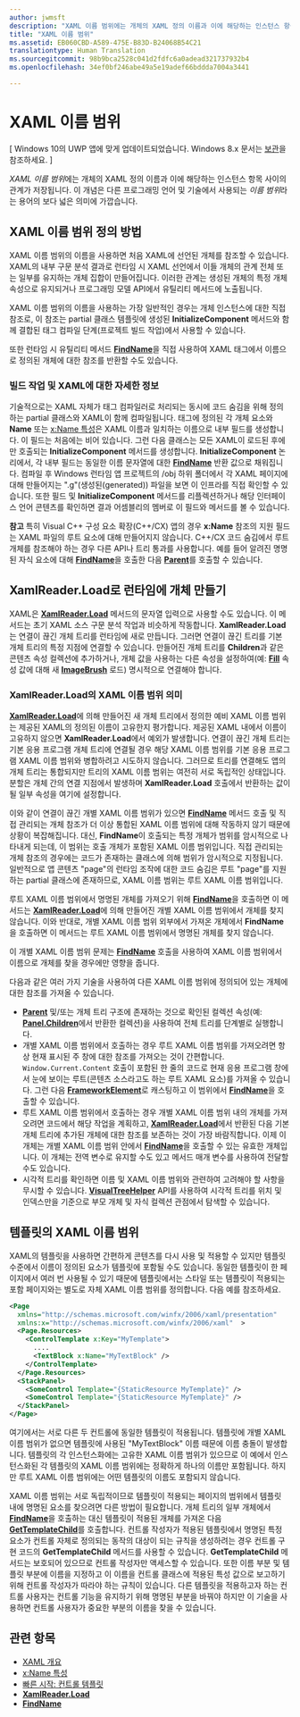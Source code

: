 ```yaml
---
author: jwmsft
description: "XAML 이름 범위에는 개체의 XAML 정의 이름과 이에 해당하는 인스턴스 항목 사이의 관계가 저장됩니다. 이 개념은 다른 프로그래밍 언어 및 기술에서 사용되는 이름 범위라는 용어의 보다 넓은 의미에 가깝습니다."
title: "XAML 이름 범위"
ms.assetid: EB060CBD-A589-475E-B83D-B24068B54C21
translationtype: Human Translation
ms.sourcegitcommit: 98b9bca2528c041d2fdfc6a0adead321737932b4
ms.openlocfilehash: 34ef0bf246abe49a5e19adef66bddda7004a3441

---
```


# XAML 이름 범위

\[ Windows 10의 UWP 앱에 맞게 업데이트되었습니다. Windows 8.x 문서는 [보관](http://go.microsoft.com/fwlink/p/?linkid=619132)을 참조하세요. \]

*XAML 이름 범위*에는 개체의 XAML 정의 이름과 이에 해당하는 인스턴스 항목 사이의 관계가 저장됩니다. 이 개념은 다른 프로그래밍 언어 및 기술에서 사용되는 *이름 범위*라는 용어의 보다 넓은 의미에 가깝습니다.

## XAML 이름 범위 정의 방법

XAML 이름 범위의 이름을 사용하면 처음 XAML에 선언된 개체를 참조할 수 있습니다. XAML의 내부 구문 분석 결과로 런타임 시 XAML 선언에서 이들 개체의 관계 전체 또는 일부를 유지하는 개체 집합이 만들어집니다. 이러한 관계는 생성된 개체의 특정 개체 속성으로 유지되거나 프로그래밍 모델 API에서 유틸리티 메서드에 노출됩니다.

XAML 이름 범위의 이름을 사용하는 가장 일반적인 경우는 개체 인스턴스에 대한 직접 참조로, 이 참조는 partial 클래스 템플릿에 생성된 **InitializeComponent** 메서드와 함께 결합된 태그 컴파일 단계(프로젝트 빌드 작업)에서 사용할 수 있습니다.

또한 런타임 시 유틸리티 메서드 [**FindName**](https://msdn.microsoft.com/library/windows/apps/br208715)을 직접 사용하여 XAML 태그에서 이름으로 정의된 개체에 대한 참조를 반환할 수도 있습니다.

### 빌드 작업 및 XAML에 대한 자세한 정보

기술적으로는 XAML 자체가 태그 컴파일러로 처리되는 동시에 코드 숨김을 위해 정의하는 partial 클래스와 XAML이 함께 컴파일됩니다. 태그에 정의된 각 개체 요소와 **Name** 또는 [x:Name 특성](x-name-attribute.md)은 XAML 이름과 일치하는 이름으로 내부 필드를 생성합니다. 이 필드는 처음에는 비어 있습니다. 그런 다음 클래스는 모든 XAML이 로드된 후에만 호출되는 **InitializeComponent** 메서드를 생성합니다. **InitializeComponent** 논리에서, 각 내부 필드는 동일한 이름 문자열에 대한 [**FindName**](https://msdn.microsoft.com/library/windows/apps/br208715) 반환 값으로 채워집니다. 컴파일 후 Windows 런타임 앱 프로젝트의 /obj 하위 폴더에서 각 XAML 페이지에 대해 만들어지는 ".g"(생성된(generated)) 파일을 보면 이 인프라를 직접 확인할 수 있습니다. 또한 필드 및 **InitializeComponent** 메서드를 리플렉션하거나 해당 인터페이스 언어 콘텐츠를 확인하면 결과 어셈블리의 멤버로 이 필드와 메서드를 볼 수 있습니다.

**참고** 특히 Visual C++ 구성 요소 확장(C++/CX) 앱의 경우 **x:Name** 참조의 지원 필드는 XAML 파일의 루트 요소에 대해 만들어지지 않습니다. C++/CX 코드 숨김에서 루트 개체를 참조해야 하는 경우 다른 API나 트리 통과를 사용합니다. 예를 들어 알려진 명명된 자식 요소에 대해 [**FindName**](https://msdn.microsoft.com/library/windows/apps/br208715)을 호출한 다음 [**Parent**](https://msdn.microsoft.com/library/windows/apps/br208739)를 호출할 수 있습니다.

## XamlReader.Load로 런타임에 개체 만들기

XAML은 [**XamlReader.Load**](https://msdn.microsoft.com/library/windows/apps/br228048) 메서드의 문자열 입력으로 사용할 수도 있습니다. 이 메서드는 초기 XAML 소스 구문 분석 작업과 비슷하게 작동합니다. **XamlReader.Load**는 연결이 끊긴 개체 트리를 런타임에 새로 만듭니다. 그러면 연결이 끊긴 트리를 기본 개체 트리의 특정 지점에 연결할 수 있습니다. 만들어진 개체 트리를 **Children**과 같은 콘텐츠 속성 컬렉션에 추가하거나, 개체 값을 사용하는 다른 속성을 설정하여(예: [**Fill**](https://msdn.microsoft.com/library/windows/apps/br243378) 속성 값에 대해 새 [**ImageBrush**](https://msdn.microsoft.com/library/windows/apps/br210101) 로드) 명시적으로 연결해야 합니다.

### XamlReader.Load의 XAML 이름 범위 의미

[**XamlReader.Load**](https://msdn.microsoft.com/library/windows/apps/br228048)에 의해 만들어진 새 개체 트리에서 정의한 예비 XAML 이름 범위는 제공된 XAML의 정의된 이름이 고유한지 평가합니다. 제공된 XAML 내에서 이름이 고유하지 않으면 **XamlReader.Load**에서 예외가 발생합니다. 연결이 끊긴 개체 트리는 기본 응용 프로그램 개체 트리에 연결될 경우 해당 XAML 이름 범위를 기본 응용 프로그램 XAML 이름 범위와 병합하려고 시도하지 않습니다. 그러므로 트리를 연결해도 앱의 개체 트리는 통합되지만 트리의 XAML 이름 범위는 여전히 서로 독립적인 상태입니다. 분할은 개체 간의 연결 지점에서 발생하며 **XamlReader.Load** 호출에서 반환하는 값이 될 일부 속성을 여기에 설정합니다.

이와 같이 연결이 끊긴 개별 XAML 이름 범위가 있으면 [**FindName**](https://msdn.microsoft.com/library/windows/apps/br208715) 메서드 호출 및 직접 관리되는 개체 참조가 더 이상 통합된 XAML 이름 범위에 대해 작동하지 않기 때문에 상황이 복잡해집니다. 대신, **FindName**이 호출되는 특정 개체가 범위를 암시적으로 나타내게 되는데, 이 범위는 호출 개체가 포함된 XAML 이름 범위입니다. 직접 관리되는 개체 참조의 경우에는 코드가 존재하는 클래스에 의해 범위가 암시적으로 지정됩니다. 일반적으로 앱 콘텐츠 "page"의 런타임 조작에 대한 코드 숨김은 루트 "page"를 지원하는 partial 클래스에 존재하므로, XAML 이름 범위는 루트 XAML 이름 범위입니다.

루트 XAML 이름 범위에서 명명된 개체를 가져오기 위해 [**FindName**](https://msdn.microsoft.com/library/windows/apps/br208715)을 호출하면 이 메서드는 [**XamlReader.Load**](https://msdn.microsoft.com/library/windows/apps/br228048)에 의해 만들어진 개별 XAML 이름 범위에서 개체를 찾지 않습니다. 이와 반대로, 개별 XAML 이름 범위 외부에서 가져온 개체에서 **FindName**을 호출하면 이 메서드는 루트 XAML 이름 범위에서 명명된 개체를 찾지 않습니다.

이 개별 XAML 이름 범위 문제는 [**FindName**](https://msdn.microsoft.com/library/windows/apps/br208715) 호출을 사용하여 XAML 이름 범위에서 이름으로 개체를 찾을 경우에만 영향을 줍니다.

다음과 같은 여러 가지 기술을 사용하여 다른 XAML 이름 범위에 정의되어 있는 개체에 대한 참조를 가져올 수 있습니다.

-   [**Parent**](https://msdn.microsoft.com/library/windows/apps/br208739) 및/또는 개체 트리 구조에 존재하는 것으로 확인된 컬렉션 속성(예: [**Panel.Children**](https://msdn.microsoft.com/library/windows/apps/br227514)에서 반환한 컬렉션)을 사용하여 전체 트리를 단계별로 실행합니다.
-   개별 XAML 이름 범위에서 호출하는 경우 루트 XAML 이름 범위를 가져오려면 항상 현재 표시된 주 창에 대한 참조를 가져오는 것이 간편합니다. `Window.Current.Content` 호출이 포함된 한 줄의 코드로 현재 응용 프로그램 창에서 눈에 보이는 루트(콘텐츠 소스라고도 하는 루트 XAML 요소)를 가져올 수 있습니다. 그런 다음 [**FrameworkElement**](https://msdn.microsoft.com/library/windows/apps/br208706)로 캐스팅하고 이 범위에서 [**FindName**](https://msdn.microsoft.com/library/windows/apps/br208715)을 호출할 수 있습니다.
-   루트 XAML 이름 범위에서 호출하는 경우 개별 XAML 이름 범위 내의 개체를 가져오려면 코드에서 해당 작업을 계획하고, [**XamlReader.Load**](https://msdn.microsoft.com/library/windows/apps/br228048)에서 반환된 다음 기본 개체 트리에 추가된 개체에 대한 참조를 보존하는 것이 가장 바람직합니다. 이제 이 개체는 개별 XAML 이름 범위 안에서 [**FindName**](https://msdn.microsoft.com/library/windows/apps/br208715)을 호출할 수 있는 유효한 개체입니다. 이 개체는 전역 변수로 유지할 수도 있고 메서드 매개 변수를 사용하여 전달할 수도 있습니다.
-   시각적 트리를 확인하면 이름 및 XAML 이름 범위와 관련하여 고려해야 할 사항을 무시할 수 있습니다. [**VisualTreeHelper**](https://msdn.microsoft.com/library/windows/apps/br243038) API를 사용하여 시각적 트리를 위치 및 인덱스만을 기준으로 부모 개체 및 자식 컬렉션 관점에서 탐색할 수 있습니다.

## 템플릿의 XAML 이름 범위

XAML의 템플릿을 사용하면 간편하게 콘텐츠를 다시 사용 및 적용할 수 있지만 템플릿 수준에서 이름이 정의된 요소가 템플릿에 포함될 수도 있습니다. 동일한 템플릿이 한 페이지에서 여러 번 사용될 수 있기 때문에 템플릿에서는 스타일 또는 템플릿이 적용되는 포함 페이지와는 별도로 자체 XAML 이름 범위를 정의합니다. 다음 예를 참조하세요.

```xml
<Page
  xmlns="http://schemas.microsoft.com/winfx/2006/xaml/presentation" 
  xmlns:x="http://schemas.microsoft.com/winfx/2006/xaml"  >
  <Page.Resources>
    <ControlTemplate x:Key="MyTemplate">
      ....
      <TextBlock x:Name="MyTextBlock" />
    </ControlTemplate>
  </Page.Resources>
  <StackPanel>
    <SomeControl Template="{StaticResource MyTemplate}" />
    <SomeControl Template="{StaticResource MyTemplate}" />
  </StackPanel>
</Page>
```

여기에서는 서로 다른 두 컨트롤에 동일한 템플릿이 적용됩니다. 템플릿에 개별 XAML 이름 범위가 없으면 템플릿에 사용된 "MyTextBlock" 이름 때문에 이름 충돌이 발생합니다. 템플릿의 각 인스턴스화에는 고유한 XAML 이름 범위가 있으므로 이 예에서 인스턴스화된 각 템플릿의 XAML 이름 범위에는 정확하게 하나의 이름만 포함됩니다. 하지만 루트 XAML 이름 범위에는 어떤 템플릿의 이름도 포함되지 않습니다.

XAML 이름 범위는 서로 독립적이므로 템플릿이 적용되는 페이지의 범위에서 템플릿 내에 명명된 요소를 찾으려면 다른 방법이 필요합니다. 개체 트리의 일부 개체에서 [**FindName**](https://msdn.microsoft.com/library/windows/apps/br208715)을 호출하는 대신 템플릿이 적용된 개체를 가져온 다음 [**GetTemplateChild**](https://msdn.microsoft.com/library/windows/apps/br209416)를 호출합니다. 컨트롤 작성자가 적용된 템플릿에서 명명된 특정 요소가 컨트롤 자체로 정의되는 동작의 대상이 되는 규칙을 생성하려는 경우 컨트롤 구현 코드의 **GetTemplateChild** 메서드를 사용할 수 있습니다. **GetTemplateChild** 메서드는 보호되어 있으므로 컨트롤 작성자만 액세스할 수 있습니다. 또한 이름 부분 및 템플릿 부분에 이름을 지정하고 이 이름을 컨트롤 클래스에 적용된 특성 값으로 보고하기 위해 컨트롤 작성자가 따라야 하는 규칙이 있습니다. 다른 템플릿을 적용하고자 하는 컨트롤 사용자는 컨트롤 기능을 유지하기 위해 명명된 부분을 바꿔야 하지만 이 기술을 사용하면 컨트롤 사용자가 중요한 부분의 이름을 찾을 수 있습니다.

## 관련 항목

* [XAML 개요](xaml-overview.md)
* [x:Name 특성](x-name-attribute.md)
* [빠른 시작: 컨트롤 템플릿](https://msdn.microsoft.com/library/windows/apps/xaml/hh465374)
* [**XamlReader.Load**](https://msdn.microsoft.com/library/windows/apps/br228048)
* [**FindName**](https://msdn.microsoft.com/library/windows/apps/br208715)
 




<!--HONumber=Aug16_HO3-->



